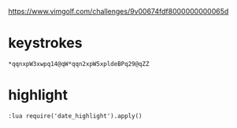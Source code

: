 https://www.vimgolf.com/challenges/9v00674fdf8000000000065d

# keystrokes

```
*qqnxpW3xwpq14@qW*qqn2xpW5xpldeBPq29@qZZ
```

# highlight

```
:lua require('date_highlight').apply()
```
